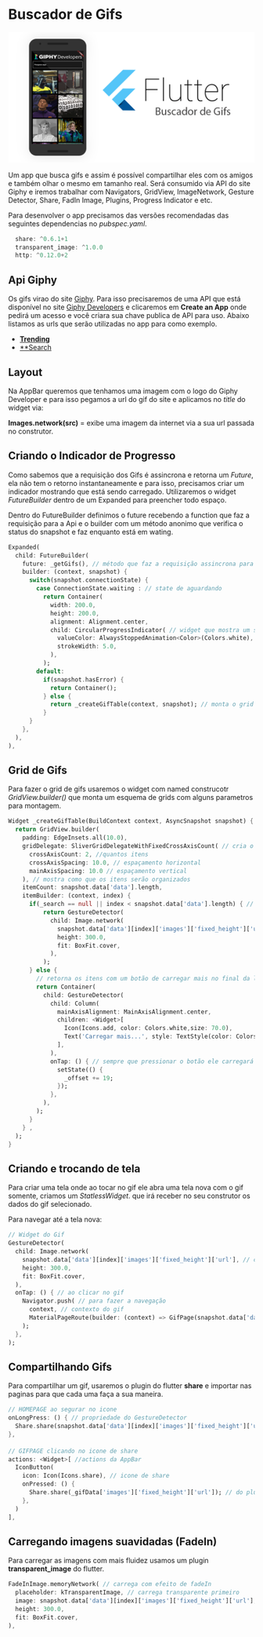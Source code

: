 # Buscador de Gifs

![Conversor de Moedas com Flutter](https://github.com/aandrepf/flutter-projects/blob/master/assets/buscador_gifs.png)

Um app que busca gifs e assim é possível compartilhar eles com os amigos e também olhar o mesmo em tamanho real. Será consumido via API do site Giphy e iremos trabalhar com Navigators, GridView, ImageNetwork, Gesture Detector, Share, FadIn Image, Plugins, Progress Indicator e etc.

Para desenvolver o app precisamos das versões recomendadas das seguintes dependencias no *pubspec.yaml*.

```dart
  share: ^0.6.1+1
  transparent_image: ^1.0.0
  http: ^0.12.0+2
```

## Api Giphy

Os gifs virao do site [Giphy](https://giphy.com/). Para isso precisaremos de uma API que está disponível no site [Giphy Developers](https://developers.giphy.com/docs/sdk) e clicaremos em **Create an App** onde pedirá um acesso e você criara sua chave publica de API para uso. Abaixo listamos as urls que serão utilizadas no app para como exemplo.

- [**Trending**](https://api.giphy.com/v1/gifs/trending?api_key=QdA14qvspA8iBn0SHtNJpl9NmSR1aPCr&limit=20&rating=G)
- [**Search](https://api.giphy.com/v1/gifs/search?api_key=QdA14qvspA8iBn0SHtNJpl9NmSR1aPCr&q=dogs&limit=25&offset=75&rating=G&lang=en)

## Layout

Na AppBar queremos que tenhamos uma imagem com o logo do Giphy Developer e para isso pegamos a url do gif do site e aplicamos no *title* do widget via:

**Images.network(src)** = exibe uma imagem da internet via a sua url passada no construtor.

## Criando o Indicador de Progresso

Como sabemos que a requisição dos Gifs é assincrona e retorna um *Future*, ela não tem o retorno instantaneamente e para isso, precisamos criar um indicador mostrando que está sendo carregado. Utilizaremos o widget *FutureBuilder* dentro de um Expanded para preencher todo espaço.

Dentro do FutureBuilder definimos o future recebendo a function que faz a requisição para a Api e o builder com um método anonimo que verifica o status do snapshot e faz enquanto está em wating.

```dart
Expanded(
  child: FutureBuilder(
    future: _getGifs(), // método que faz a requisição assincrona para a API do Giphy
    builder: (context, snapshot) {
      switch(snapshot.connectionState) {
        case ConnectionState.waiting : // state de aguardando
          return Container(
            width: 200.0,
            height: 200.0,
            alignment: Alignment.center,
            child: CircularProgressIndicator( // widget que mostra um spinner circular
              valueColor: AlwaysStoppedAnimation<Color>(Colors.white), // na cor branca
              strokeWidth: 5.0,
            ),
          );
        default:
          if(snapshot.hasError) {
            return Container();
          } else {
            return _createGifTable(context, snapshot); // monta o grid de Gifs
          }
      }
    },
  ),
),
```

## Grid de Gifs

Para fazer o grid de gifs usaremos o widget com named construcotr *GridView.builder()* que monta um esquema de grids com alguns parametros para montagem.

```dart
Widget _createGifTable(BuildContext context, AsyncSnapshot snapshot) {
  return GridView.builder(
    padding: EdgeInsets.all(10.0),
    gridDelegate: SliverGridDelegateWithFixedCrossAxisCount( // cria o layout com numero fizxo de blocos no eixo transversal. Se vertical cria o layout com numero fixo de colunas, se horizontal cria com numero fixo de linhas
      crossAxisCount: 2, //quantos itens
      crossAxisSpacing: 10.0, // espaçamento horizontal
      mainAxisSpacing: 10.0 // espaçamento vertical
    ), // mostra como que os itens serão organizados
    itemCount: snapshot.data['data'].length,
    itemBuilder: (context, index) {
      if(_search == null || index < snapshot.data['data'].length) { // se não está pesquisando ou o item não for o ultimo
          return GestureDetector(
            child: Image.network(
              snapshot.data['data'][index]['images']['fixed_height']['url'],
              height: 300.0,
              fit: BoxFit.cover,
            ),
          );
      } else {
        // retorna os itens com um botão de carregar mais no final da lista
        return Container(
          child: GestureDetector(
            child: Column(
              mainAxisAlignment: MainAxisAlignment.center,
              children: <Widget>[
                Icon(Icons.add, color: Colors.white,size: 70.0),
                Text('Carregar mais...', style: TextStyle(color: Colors.white, fontSize: 22.0),),
              ],
            ),
            onTap: () { // sempre que pressionar o botão ele carregará mais 19 gifs direrentes
              setState(() {
                _offset += 19;
              });
            },
          ),
        );
      }
    } ,
  );
}
```

## Criando e trocando de tela

Para criar uma tela onde ao tocar no gif ele abra uma tela nova com o gif somente, criamos um *StatlessWidget*. que irá receber no seu construtor os dados do gif selecionado.

Para navegar até a tela nova:

```dart
// Widget do Gif
GestureDetector(
  child: Image.network(
    snapshot.data['data'][index]['images']['fixed_height']['url'], // caminho do gif
    height: 300.0,
    fit: BoxFit.cover,
  ),
  onTap: () { // ao clicar no gif
    Navigator.push( // para fazer a navegação
      context, // contexto do gif
      MaterialPageRoute(builder: (context) => GifPage(snapshot.data['data'][index])), // importamos a StatlessWidget e passamos no construtor os dados do gif selecionado pelo seu index
    );
  },
);
```

## Compartilhando Gifs

Para compartilhar um gif, usaremos o plugin do flutter **share** e importar nas paginas para que cada uma faça a sua maneira.

```dart
// HOMEPAGE ao segurar no icone
onLongPress: () { // propriedade do GestureDetector
  Share.share(snapshot.data['data'][index]['images']['fixed_height']['url']); // do plugin de share
},

// GIFPAGE clicando no icone de share
actions: <Widget>[ //actions da AppBar
  IconButton(
    icon: Icon(Icons.share), // icone de share
    onPressed: () {
      Share.share(_gifData['images']['fixed_height']['url']); // do plugin de share
    },
  )
],
```

## Carregando imagens suavidadas (FadeIn)

Para carregar as imagens com mais fluidez usamos um plugin **transparent_image** do flutter.

```dart
FadeInImage.memoryNetwork( // carrega com efeito de fadeIn
  placeholder: kTransparentImage, // carrega transparente primeiro
  image: snapshot.data['data'][index]['images']['fixed_height']['url'], // gif
  height: 300.0,
  fit: BoxFit.cover,
),
```
